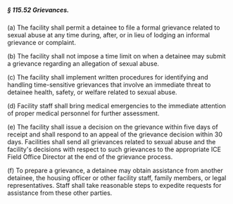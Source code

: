 ##### § 115.52 Grievances. #####

(a) The facility shall permit a detainee to file a formal grievance related to sexual abuse at any time during, after, or in lieu of lodging an informal grievance or complaint.

(b) The facility shall not impose a time limit on when a detainee may submit a grievance regarding an allegation of sexual abuse.

(c) The facility shall implement written procedures for identifying and handling time-sensitive grievances that involve an immediate threat to detainee health, safety, or welfare related to sexual abuse.

(d) Facility staff shall bring medical emergencies to the immediate attention of proper medical personnel for further assessment.

(e) The facility shall issue a decision on the grievance within five days of receipt and shall respond to an appeal of the grievance decision within 30 days. Facilities shall send all grievances related to sexual abuse and the facility's decisions with respect to such grievances to the appropriate ICE Field Office Director at the end of the grievance process.

(f) To prepare a grievance, a detainee may obtain assistance from another detainee, the housing officer or other facility staff, family members, or legal representatives. Staff shall take reasonable steps to expedite requests for assistance from these other parties.